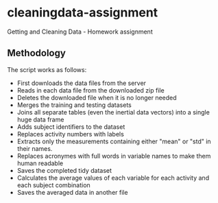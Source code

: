 # cleaningdata-assignment

Getting and Cleaning Data - Homework assignment

## Methodology

The script works as follows:
- First downloads the data files from the server
- Reads in each data file from the downloaded zip file
- Deletes the downloaded file when it is no longer needed
- Merges the training and testing datasets
- Joins all separate tables (even the inertial data vectors) into a single huge data frame
- Adds subject identifiers to the dataset
- Replaces activity numbers with labels
- Extracts only the measurements containing either "mean" or "std" in their names.
- Replaces acronymes with full words in variable names to make them human readable
- Saves the completed tidy dataset
- Calculates the average values of each variable for each activity and each subject combination
- Saves the averaged data in another file

